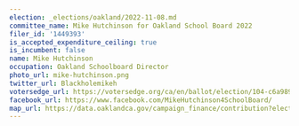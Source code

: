 ```yaml
---
election: _elections/oakland/2022-11-08.md
committee_name: Mike Hutchinson for Oakland School Board 2022
filer_id: '1449393'
is_accepted_expenditure_ceiling: true
is_incumbent: false
name: Mike Hutchinson
occupation: Oakland Schoolboard Director
photo_url: mike-hutchinson.png
twitter_url: Blackholemikeh
votersedge_url: https://votersedge.org/ca/en/ballot/election/104-c6a989/address/null/zip/94611/contests/contest/24211/candidate/158594?&cty=ca%2falm&date=2022-11-08
facebook_url: https://www.facebook.com/MikeHutchinson4SchoolBoard/
map_url: https://data.oaklandca.gov/campaign_finance/contribution?electionYear=2022&candidates=1449393&since=2020-02-22&until=2022-06-30
---
```

